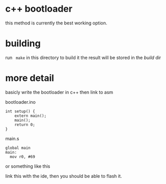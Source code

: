 # c++ bootloader
this method is currently the best working option.

# building
run ``` make``` in this directory to build it
the result will be stored in the *build* dir
# more detail
basicly write the bootloader in c++  then link to asm

bootloader.ino
```
int setup() {
    extern main();  
    main();
    return 0;
}
```
main.s
```
global main
main:
  mov r0, #69
```
or something like this


link this with the ide, then you should be able to flash it.
